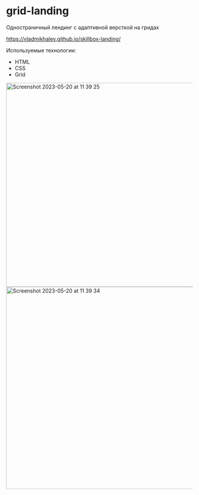 # grid-landing

Одностраничный лендинг с адаптивной версткой на гридах

https://vladmikhalev.github.io/skillbox-landing/

Используемые технологии:
- HTML
- CSS
- Grid

<img width="550" alt="Screenshot 2023-05-20 at 11 39 25" src="https://github.com/vladmikhalev/skillbox-landing/assets/107835280/5fe1756a-d908-44d8-9887-b2f9a6671f9e">
<img width="545" alt="Screenshot 2023-05-20 at 11 39 34" src="https://github.com/vladmikhalev/skillbox-landing/assets/107835280/c3641974-5714-4959-b1c6-545854bfccb1">
